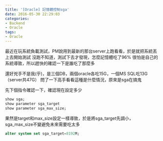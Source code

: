 ```yaml
---
title: '[Oracle] 記憶體控制sga'
date: 2016-05-30 22:29:03
categories:
- Backend
- Oracle
tags:
- Oracle
---
```


最近在玩系統負載測試，PM說用到最新的那台server上跑看看，於是就把系統丟上去開始測試
沒跑不知道，測試下去才發現，怎麼記憶體吃了96%
很怕是自己的系統導致，所以趕快的確認一下是誰吃了那麼多

<!--more-->

還好兇手不是我(乎)，是三個DB，兩個oracle各吃15G，一個MS SQL吃13G（server共47G）
問了一下高手看看這種是什麼情況，原來是sga在搞鬼

先下個指令確認一下，確認現在設定多少

``` sql
show sga;
show parameter sga_target
show parameter sga_max_size;
```

果然是target和max_size設定一樣導致，於是將sga_target先調小，sga_max_size不變避免未來需要吃太多

``` sql
alter system set sga_target=8192M;
```
